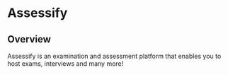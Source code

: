 # Assessify

## Overview
Assessify is an examination and assessment platform that enables you to host exams, interviews and many more!
